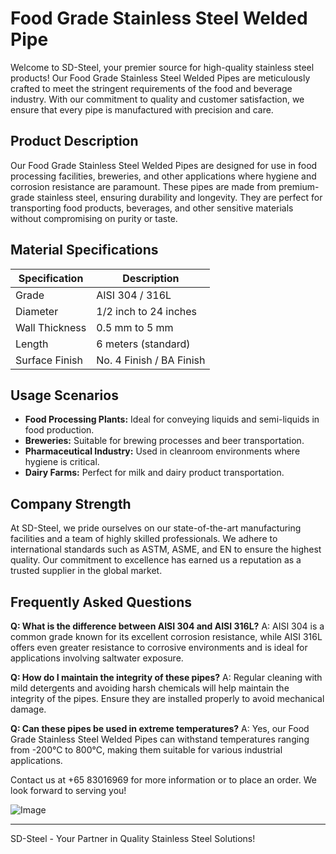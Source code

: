 # Food Grade Stainless Steel Welded Pipe

Welcome to SD-Steel, your premier source for high-quality stainless steel products! Our Food Grade Stainless Steel Welded Pipes are meticulously crafted to meet the stringent requirements of the food and beverage industry. With our commitment to quality and customer satisfaction, we ensure that every pipe is manufactured with precision and care.

## Product Description
Our Food Grade Stainless Steel Welded Pipes are designed for use in food processing facilities, breweries, and other applications where hygiene and corrosion resistance are paramount. These pipes are made from premium-grade stainless steel, ensuring durability and longevity. They are perfect for transporting food products, beverages, and other sensitive materials without compromising on purity or taste.

## Material Specifications
| Specification | Description |
|---------------|-------------|
| Grade         | AISI 304 / 316L |
| Diameter      | 1/2 inch to 24 inches |
| Wall Thickness | 0.5 mm to 5 mm |
| Length        | 6 meters (standard) |
| Surface Finish | No. 4 Finish / BA Finish |

## Usage Scenarios
- **Food Processing Plants:** Ideal for conveying liquids and semi-liquids in food production.
- **Breweries:** Suitable for brewing processes and beer transportation.
- **Pharmaceutical Industry:** Used in cleanroom environments where hygiene is critical.
- **Dairy Farms:** Perfect for milk and dairy product transportation.

## Company Strength
At SD-Steel, we pride ourselves on our state-of-the-art manufacturing facilities and a team of highly skilled professionals. We adhere to international standards such as ASTM, ASME, and EN to ensure the highest quality. Our commitment to excellence has earned us a reputation as a trusted supplier in the global market.

## Frequently Asked Questions
**Q: What is the difference between AISI 304 and AISI 316L?**
A: AISI 304 is a common grade known for its excellent corrosion resistance, while AISI 316L offers even greater resistance to corrosive environments and is ideal for applications involving saltwater exposure.

**Q: How do I maintain the integrity of these pipes?**
A: Regular cleaning with mild detergents and avoiding harsh chemicals will help maintain the integrity of the pipes. Ensure they are installed properly to avoid mechanical damage.

**Q: Can these pipes be used in extreme temperatures?**
A: Yes, our Food Grade Stainless Steel Welded Pipes can withstand temperatures ranging from -200°C to 800°C, making them suitable for various industrial applications.

Contact us at +65 83016969 for more information or to place an order. We look forward to serving you!

![Image](https://github.com/user-attachments/assets/2567258e-e124-4816-932d-1809bd27ef0b)

---

SD-Steel - Your Partner in Quality Stainless Steel Solutions!